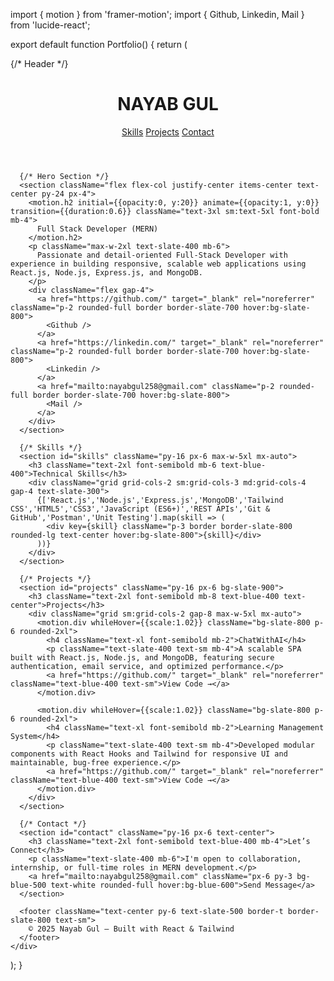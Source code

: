 
import { motion } from 'framer-motion';
import { Github, Linkedin, Mail } from 'lucide-react';

export default function Portfolio() {
  return (
    <div className="min-h-screen bg-slate-950 text-white font-[Poppins]">
      {/* Header */}
      <header className="flex justify-between items-center p-6 border-b border-slate-800">
        <h1 className="text-2xl font-bold text-blue-400">NAYAB GUL</h1>
        <nav className="flex gap-6 text-sm">
          <a href="#skills" className="hover:text-blue-400">Skills</a>
          <a href="#projects" className="hover:text-blue-400">Projects</a>
          <a href="#contact" className="hover:text-blue-400">Contact</a>
        </nav>
      </header>

      {/* Hero Section */}
      <section className="flex flex-col justify-center items-center text-center py-24 px-4">
        <motion.h2 initial={{opacity:0, y:20}} animate={{opacity:1, y:0}} transition={{duration:0.6}} className="text-3xl sm:text-5xl font-bold mb-4">
          Full Stack Developer (MERN)
        </motion.h2>
        <p className="max-w-2xl text-slate-400 mb-6">
          Passionate and detail-oriented Full-Stack Developer with experience in building responsive, scalable web applications using React.js, Node.js, Express.js, and MongoDB.
        </p>
        <div className="flex gap-4">
          <a href="https://github.com/" target="_blank" rel="noreferrer" className="p-2 rounded-full border border-slate-700 hover:bg-slate-800">
            <Github />
          </a>
          <a href="https://linkedin.com/" target="_blank" rel="noreferrer" className="p-2 rounded-full border border-slate-700 hover:bg-slate-800">
            <Linkedin />
          </a>
          <a href="mailto:nayabgul258@gmail.com" className="p-2 rounded-full border border-slate-700 hover:bg-slate-800">
            <Mail />
          </a>
        </div>
      </section>

      {/* Skills */}
      <section id="skills" className="py-16 px-6 max-w-5xl mx-auto">
        <h3 className="text-2xl font-semibold mb-6 text-blue-400">Technical Skills</h3>
        <div className="grid grid-cols-2 sm:grid-cols-3 md:grid-cols-4 gap-4 text-slate-300">
          {['React.js','Node.js','Express.js','MongoDB','Tailwind CSS','HTML5','CSS3','JavaScript (ES6+)','REST APIs','Git & GitHub','Postman','Unit Testing'].map(skill => (
            <div key={skill} className="p-3 border border-slate-800 rounded-lg text-center hover:bg-slate-800">{skill}</div>
          ))}
        </div>
      </section>

      {/* Projects */}
      <section id="projects" className="py-16 px-6 bg-slate-900">
        <h3 className="text-2xl font-semibold mb-8 text-blue-400 text-center">Projects</h3>
        <div className="grid sm:grid-cols-2 gap-8 max-w-5xl mx-auto">
          <motion.div whileHover={{scale:1.02}} className="bg-slate-800 p-6 rounded-2xl">
            <h4 className="text-xl font-semibold mb-2">ChatWithAI</h4>
            <p className="text-slate-400 text-sm mb-4">A scalable SPA built with React.js, Node.js, and MongoDB, featuring secure authentication, email service, and optimized performance.</p>
            <a href="https://github.com/" target="_blank" rel="noreferrer" className="text-blue-400 text-sm">View Code →</a>
          </motion.div>

          <motion.div whileHover={{scale:1.02}} className="bg-slate-800 p-6 rounded-2xl">
            <h4 className="text-xl font-semibold mb-2">Learning Management System</h4>
            <p className="text-slate-400 text-sm mb-4">Developed modular components with React Hooks and Tailwind for responsive UI and maintainable, bug-free experience.</p>
            <a href="https://github.com/" target="_blank" rel="noreferrer" className="text-blue-400 text-sm">View Code →</a>
          </motion.div>
        </div>
      </section>

      {/* Contact */}
      <section id="contact" className="py-16 px-6 text-center">
        <h3 className="text-2xl font-semibold text-blue-400 mb-4">Let’s Connect</h3>
        <p className="text-slate-400 mb-6">I'm open to collaboration, internship, or full-time roles in MERN development.</p>
        <a href="mailto:nayabgul258@gmail.com" className="px-6 py-3 bg-blue-500 text-white rounded-full hover:bg-blue-600">Send Message</a>
      </section>

      <footer className="text-center py-6 text-slate-500 border-t border-slate-800 text-sm">
        © 2025 Nayab Gul — Built with React & Tailwind
      </footer>
    </div>
  );
}
